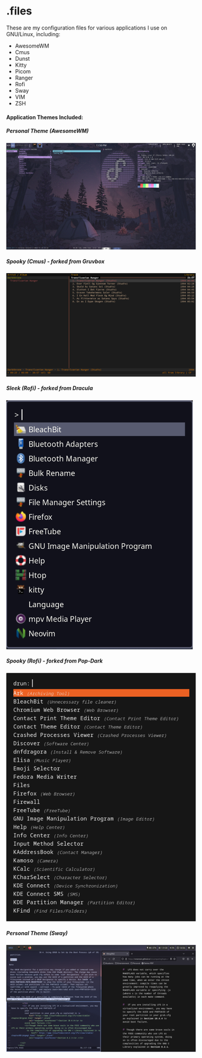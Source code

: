 # .files
These are my configuration files for various applications I use on GNU/Linux, including:
<ul>
<li>AwesomeWM</li>
<li>Cmus</li>
<li>Dunst</li>
<li>Kitty</li>
<li>Picom</li>
<li>Ranger</li>
<li>Rofi</li>
<li>Sway</li>
<li>VIM</li>
<li>ZSH</li>
</ul>
<h4>Application Themes Included:</h4>
<h5>Personal Theme (AwesomeWM)</h5>
<img src=Previews/NN_Awesome.png>
<h5>Spooky (Cmus) - forked from Gruvbox</h5>
<img src=Previews/CMUS_Spooky.png>
<h5>Sleek (Rofi) - forked from Dracula</h5>
<img src=Previews/Rofi_Sleek.png>
<h5>Spooky (Rofi) - forked from Pop-Dark</h5>
<img src=Previews/Rofi_Spooky.png>
<h5>Personal Theme (Sway)</h5>
<img src=Previews/Sway.png>
